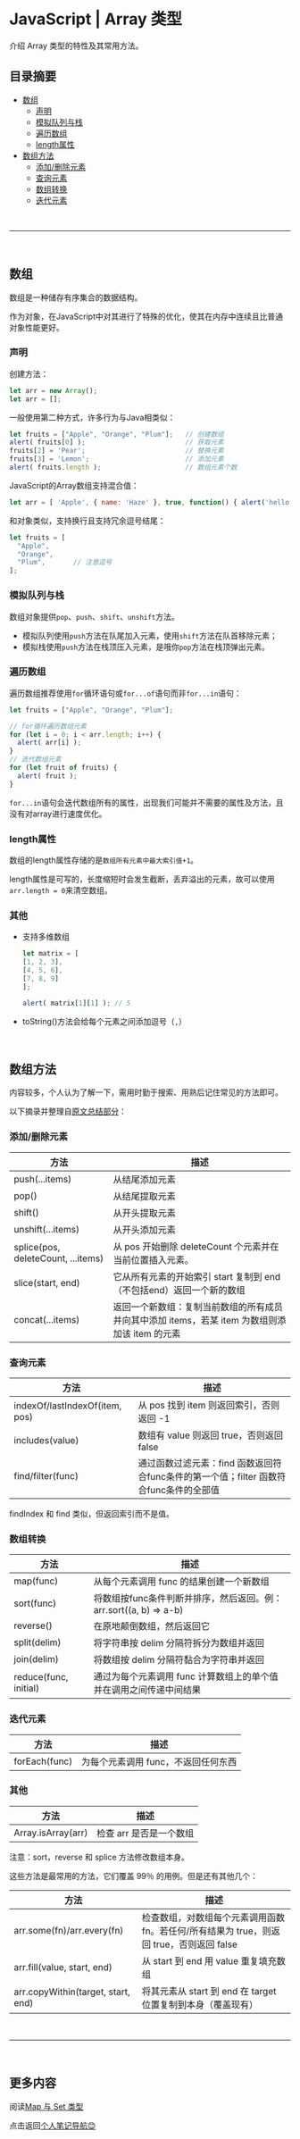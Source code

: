 # JavaScript | Array 类型

介绍 Array 类型的特性及其常用方法。

## 目录摘要 <!-- omit in toc -->

- [数组](#数组)
  - [声明](#声明)
  - [模拟队列与栈](#模拟队列与栈)
  - [遍历数组](#遍历数组)
  - [length属性](#length属性)
- [数组方法](#数组方法)
  - [添加/删除元素](#添加删除元素)
  - [查询元素](#查询元素)
  - [数组转换](#数组转换)
  - [迭代元素](#迭代元素)


<br>

---

<br>


## 数组

数组是一种储存有序集合的数据结构。

作为对象，在JavaScript中对其进行了特殊的优化，使其在内存中连续且比普通对象性能更好。

### 声明

创建方法：

```js
let arr = new Array();
let arr = [];
```

一般使用第二种方式，许多行为与Java相类似：

```js
let fruits = ["Apple", "Orange", "Plum"];   // 创建数组
alert( fruits[0] );                         // 获取元素
fruits[2] = 'Pear';                         // 替换元素
fruits[3] = 'Lemon';                        // 添加元素
alert( fruits.length );                     // 数组元素个数
```

JavaScript的Array数组支持混合值：

```js
let arr = [ 'Apple', { name: 'Haze' }, true, function() { alert('hello'); } ];
```

和对象类似，支持换行且支持冗余逗号结尾：

```js
let fruits = [
  "Apple",
  "Orange",
  "Plum",       // 注意逗号
];
```

### 模拟队列与栈

数组对象提供`pop`、`push`、`shift`、`unshift`方法。

- 模拟队列使用`push`方法在队尾加入元素，使用`shift`方法在队首移除元素；
- 模拟栈使用`push`方法在栈顶压入元素，是哦你`pop`方法在栈顶弹出元素。

### 遍历数组

遍历数组推荐使用`for`循环语句或`for...of`语句而非`for...in`语句：

```js
let fruits = ["Apple", "Orange", "Plum"];

// for循环遍历数组元素
for (let i = 0; i < arr.length; i++) {
  alert( arr[i] );
}
// 迭代数组元素
for (let fruit of fruits) {
  alert( fruit );
}
```

`for...in`语句会迭代数组所有的属性，出现我们可能并不需要的属性及方法，且没有对array进行速度优化。

### length属性

数组的length属性存储的是`数组所有元素中最大索引值+1`。

length属性是可写的，长度缩短时会发生截断，丢弃溢出的元素，故可以使用`arr.length = 0`来清空数组。

### 其他 <!-- omit in toc -->

- 支持多维数组

    ```js
    let matrix = [
    [1, 2, 3],
    [4, 5, 6],
    [7, 8, 9]
    ];

    alert( matrix[1][1] ); // 5
    ```

- toString()方法会给每个元素之间添加逗号（`,`）

<br>

## 数组方法

内容较多，个人认为了解一下，需用时勤于搜索、用熟后记住常见的方法即可。

以下摘录并整理自[原文总结部分](https://zh.javascript.info/array-methods#zong-jie)：

### 添加/删除元素

| 方法                               | 描述                                                                                           |
| ---------------------------------- | ---------------------------------------------------------------------------------------------- |
| push(...items)                     | 从结尾添加元素                                                                                 |
| pop()                              | 从结尾提取元素                                                                                 |
| shift()                            | 从开头提取元素                                                                                 |
| unshift(...items)                  | 从开头添加元素                                                                                 |
| splice(pos, deleteCount, ...items) | 从 pos 开始删除 deleteCount 个元素并在当前位置插入元素。                                       |
| slice(start, end)                  | 它从所有元素的开始索引 start 复制到 end （不包括end）返回一个新的数组                          |
| concat(...items)                   | 返回一个新数组：复制当前数组的所有成员并向其中添加 items，若某 item 为数组则添加该 item 的元素 |

### 查询元素

| 方法                           | 描述                                                                                   |
| ------------------------------ | -------------------------------------------------------------------------------------- |
| indexOf/lastIndexOf(item, pos) | 从 pos 找到 item 则返回索引，否则返回 -1                                               |
| includes(value)                | 数组有 value 则返回 true，否则返回 false                                               |
| find/filter(func)              | 通过函数过滤元素：find 函数返回符合func条件的第一个值；filter 函数符合func条件的全部值 |

findIndex 和 find 类似，但返回索引而不是值。

### 数组转换

| 方法                  | 描述                                                               |
| --------------------- | ------------------------------------------------------------------ |
| map(func)             | 从每个元素调用 func 的结果创建一个新数组                           |
| sort(func)            | 将数组按func条件判断并排序，然后返回。例：arr.sort((a, b) => a-b)  |
| reverse()             | 在原地颠倒数组，然后返回它                                         |
| split(delim)          | 将字符串按 delim 分隔符拆分为数组并返回                            |
| join(delim)           | 将数组按 delim 分隔符黏合为字符串并返回                            |
| reduce(func, initial) | 通过为每个元素调用 func 计算数组上的单个值并在调用之间传递中间结果 |

### 迭代元素

| 方法          | 描述                                |
| ------------- | ----------------------------------- |
| forEach(func) | 为每个元素调用 func，不返回任何东西 |

### 其他 <!-- omit in toc -->

| 方法               | 描述                    |
| ------------------ | ----------------------- |
| Array.isArray(arr) | 检查 arr 是否是一个数组 |

注意：sort，reverse 和 splice 方法修改数组本身。

这些方法是最常用的方法，它们覆盖 99％ 的用例。但是还有其他几个：

| 方法                               | 描述                                                                                     |
| ---------------------------------- | ---------------------------------------------------------------------------------------- |
| arr.some(fn)/arr.every(fn)         | 检查数组，对数组每个元素调用函数 fn。若任何/所有结果为 true，则返回 true，否则返回 false |
| arr.fill(value, start, end)        | 从 start 到 end 用 value 重复填充数组                                                    |
| arr.copyWithin(target, start, end) | 将其元素从 start 到 end 在 target 位置复制到本身（覆盖现有）                             |

<br>

---

<br>

## 更多内容 <!-- omit in toc -->

阅读[Map 与 Set 类型](7.Map&Set.md)

点击返回[个人笔记导航😊](../README.md)

